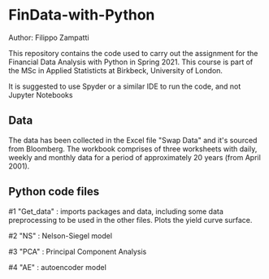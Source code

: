 # FinData-with-Python

Author: Filippo Zampatti

This repository contains the code used to carry out the assignment for the Financial Data Analysis with Python in Spring 2021. This course is part of the MSc in Applied Statisticts at Birkbeck, University of London.

It is suggested to use Spyder or a similar IDE to run the code, and not Jupyter Notebooks

## Data

The data has been collected in the Excel file "Swap Data" and it's sourced from Bloomberg.
The workbook comprises of three worksheets with daily, weekly and monthly data for a period of approximately 20 years (from April 2001).

## Python code files

#1 "Get_data" : imports packages and data, including some data preprocessing to be used in the other files. Plots the yield curve surface.

#2 "NS" : Nelson-Siegel model

#3 "PCA" : Principal Component Analysis

#4 "AE" : autoencoder model
